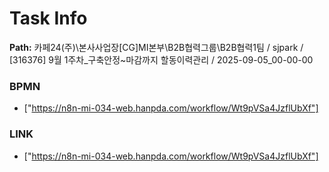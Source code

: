 # Task Info

**Path:** 카페24(주)\본사사업장\[CG]MI본부\B2B협력그룹\B2B협력1팀 / sjpark / [316376] 9월 1주차_구축안정~마감까지 할동이력관리 / 2025-09-05_00-00-00

### BPMN
- ["https://n8n-mi-034-web.hanpda.com/workflow/Wt9pVSa4JzflUbXf"]

### LINK
- ["https://n8n-mi-034-web.hanpda.com/workflow/Wt9pVSa4JzflUbXf"]

